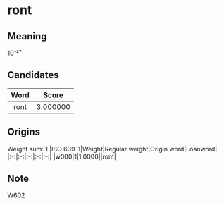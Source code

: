 # ront

## Meaning

10⁻²⁷

## Candidates

|Word|Score|
|:-:|:-:|
|ront|3.000000|

## Origins

Weight sum: 1
|ISO 639-1|Weight|Regular weight|Origin word|Loanword|
|:-:|:-:|:-:|:-:|:-:|
|w000|1|1.0000||ront|

## Note

W602
